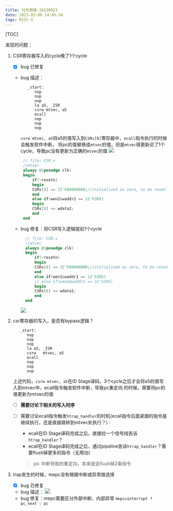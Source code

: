```yaml
---
title: 付杰周报-20230923
date: 2023-03-08 14:45:34
tags: RISC-V
---
```


[TOC]

发现的问题：

1. CSR寄存器写入的cycle晚了1个cycle

   - [x] bug 已修复
   - bug 描述：

     ```asmble
        _start:
           nop
           nop
           nop
           la a5, _ISR
           csrw	mtvec, a5
           ecall
           nop
           nop
           nop
     ```

     `csrw mtvec, a5`将a5的值写入到`CSRs[8]`寄存器中，`ecall`指令执行的时候会触发软件中断，
     将pc的值替换成`mtvec`的值，但是`mtvec`得更新迟了1个cycle，导致pc没有更新为正确的`mtvec`的值
     ![](https://s2.loli.net/2023/10/18/FEwxjb9VWT8mdfk.png)

     ```verilog
      // file: CSR.v
      //mtvec
      always @(posedge clk)
      begin
          if(~resetn)
          begin
          CSRs[8] <= 32'h80000000;//initialized as zero, to be reset by booting software
          end
          else if(wen2&waddr2 == 12'h305)
          begin
          CSRs[8] <= wdata2;
          end
      end
     ```

   - bug 修复：将CSR写入逻辑提前1个cycle
     ```verilog
       // file: CSR.v
       //mtvec
       always @(posedge clk)
       begin
           if(~resetn)
           begin
           CSRs[8] <= 32'h80000000;//initialized as zero, to be reset by booting software
           end
           else if(wen1&waddr1 == 12'h305)
           // else if(wen2&waddr2 == 12'h305)
           begin
           CSRs[8] <= wdata1;
           end
       end
     ```
     ![](https://s2.loli.net/2023/10/18/i4O8qsXAT7JjYKt.png)

2. csr寄存器的写入，是否有bypass逻辑？

   ```asmble
      _start:
         nop
         nop
         nop
         la a5, _ISR
         csrw	mtvec, a5
         ecall
         nop
         nop
         nop
   ```

   上述代码，`csrw mtvec, a5`在ID Stage译码，3个cycle之后才会将a5的值写入到mtvec中，ecall指令触发软件中断，导致pc重定向
   的时候，需要将pc的值更新为mtvec的值

   - [ ] **需要讨论下相关的写入时序**
   - [ ] 需要讨论ecall指令触发`htrap_handler`的时机(ecall指令后面紧跟的指令是继续执行，还是直接跳转到mtvec处执行？) :

     - ecall在ID Stage译码完成之后，直接拉一个信号线告诉`htrap_handler`？
     - ecall在ID Stage译码完成之后，通过pipeline告诉`htrap_handler`？需要flush掉更多的指令（无用功）

     > ps: 中断导致的重定向，本来就会flush掉2条指令

3. trap发生的时候，mepc没有根据中断或异常做选择
   - [x] bug 已修复
   - bug 描述：
     ![](https://s2.loli.net/2023/10/18/sPFRDW3Iw1qHao5.png)
   - bug 修复：mepc需要区分外部中断、内部异常
     `mepc=interrupt ? pc_next : pc`
